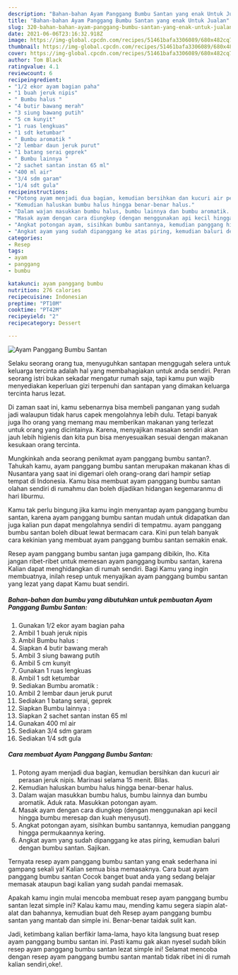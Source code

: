 ```yaml
---
description: "Bahan-bahan Ayam Panggang Bumbu Santan yang enak Untuk Jualan"
title: "Bahan-bahan Ayam Panggang Bumbu Santan yang enak Untuk Jualan"
slug: 320-bahan-bahan-ayam-panggang-bumbu-santan-yang-enak-untuk-jualan
date: 2021-06-06T23:16:32.918Z
image: https://img-global.cpcdn.com/recipes/51461bafa3306089/680x482cq70/ayam-panggang-bumbu-santan-foto-resep-utama.jpg
thumbnail: https://img-global.cpcdn.com/recipes/51461bafa3306089/680x482cq70/ayam-panggang-bumbu-santan-foto-resep-utama.jpg
cover: https://img-global.cpcdn.com/recipes/51461bafa3306089/680x482cq70/ayam-panggang-bumbu-santan-foto-resep-utama.jpg
author: Tom Black
ratingvalue: 4.1
reviewcount: 6
recipeingredient:
- "1/2 ekor ayam bagian paha"
- "1 buah jeruk nipis"
- " Bumbu halus "
- "4 butir bawang merah"
- "3 siung bawang putih"
- "5 cm kunyit"
- "1 ruas lengkuas"
- "1 sdt ketumbar"
- " Bumbu aromatik "
- "2 lembar daun jeruk purut"
- "1 batang serai geprek"
- " Bumbu lainnya "
- "2 sachet santan instan 65 ml"
- "400 ml air"
- "3/4 sdm garam"
- "1/4 sdt gula"
recipeinstructions:
- "Potong ayam menjadi dua bagian, kemudian bersihkan dan kucuri air perasan jeruk nipis. Marinasi selama 15 menit. Bilas."
- "Kemudian haluskan bumbu halus hingga benar-benar halus."
- "Dalam wajan masukkan bumbu halus, bumbu lainnya dan bumbu aromatik. Aduk rata. Masukkan potongan ayam."
- "Masak ayam dengan cara diungkep (dengan menggunakan api kecil hingga bumbu meresap dan kuah menyusut)."
- "Angkat potongan ayam, sisihkan bumbu santannya, kemudian panggang hingga permukaannya kering."
- "Angkat ayam yang sudah dipanggang ke atas piring, kemudian baluri dengan bumbu santan. Sajikan."
categories:
- Resep
tags:
- ayam
- panggang
- bumbu

katakunci: ayam panggang bumbu 
nutrition: 276 calories
recipecuisine: Indonesian
preptime: "PT10M"
cooktime: "PT42M"
recipeyield: "2"
recipecategory: Dessert

---
```



![Ayam Panggang Bumbu Santan](https://img-global.cpcdn.com/recipes/51461bafa3306089/680x482cq70/ayam-panggang-bumbu-santan-foto-resep-utama.jpg)

Selaku seorang orang tua, menyuguhkan santapan menggugah selera untuk keluarga tercinta adalah hal yang membahagiakan untuk anda sendiri. Peran seorang istri bukan sekadar mengatur rumah saja, tapi kamu pun wajib menyediakan keperluan gizi terpenuhi dan santapan yang dimakan keluarga tercinta harus lezat.

Di zaman  saat ini, kamu sebenarnya bisa membeli panganan yang sudah jadi walaupun tidak harus capek mengolahnya lebih dulu. Tetapi banyak juga lho orang yang memang mau memberikan makanan yang terlezat untuk orang yang dicintainya. Karena, menyajikan masakan sendiri akan jauh lebih higienis dan kita pun bisa menyesuaikan sesuai dengan makanan kesukaan orang tercinta. 



Mungkinkah anda seorang penikmat ayam panggang bumbu santan?. Tahukah kamu, ayam panggang bumbu santan merupakan makanan khas di Nusantara yang saat ini digemari oleh orang-orang dari hampir setiap tempat di Indonesia. Kamu bisa membuat ayam panggang bumbu santan olahan sendiri di rumahmu dan boleh dijadikan hidangan kegemaranmu di hari liburmu.

Kamu tak perlu bingung jika kamu ingin menyantap ayam panggang bumbu santan, karena ayam panggang bumbu santan mudah untuk didapatkan dan juga kalian pun dapat mengolahnya sendiri di tempatmu. ayam panggang bumbu santan boleh dibuat lewat bermacam cara. Kini pun telah banyak cara kekinian yang membuat ayam panggang bumbu santan semakin enak.

Resep ayam panggang bumbu santan juga gampang dibikin, lho. Kita jangan ribet-ribet untuk memesan ayam panggang bumbu santan, karena Kalian dapat menghidangkan di rumah sendiri. Bagi Kamu yang ingin membuatnya, inilah resep untuk menyajikan ayam panggang bumbu santan yang lezat yang dapat Kamu buat sendiri.

<!--inarticleads1-->

##### Bahan-bahan dan bumbu yang dibutuhkan untuk pembuatan Ayam Panggang Bumbu Santan:

1. Gunakan 1/2 ekor ayam bagian paha
1. Ambil 1 buah jeruk nipis
1. Ambil  Bumbu halus :
1. Siapkan 4 butir bawang merah
1. Ambil 3 siung bawang putih
1. Ambil 5 cm kunyit
1. Gunakan 1 ruas lengkuas
1. Ambil 1 sdt ketumbar
1. Sediakan  Bumbu aromatik :
1. Ambil 2 lembar daun jeruk purut
1. Sediakan 1 batang serai, geprek
1. Siapkan  Bumbu lainnya :
1. Siapkan 2 sachet santan instan 65 ml
1. Gunakan 400 ml air
1. Sediakan 3/4 sdm garam
1. Sediakan 1/4 sdt gula




<!--inarticleads2-->

##### Cara membuat Ayam Panggang Bumbu Santan:

1. Potong ayam menjadi dua bagian, kemudian bersihkan dan kucuri air perasan jeruk nipis. Marinasi selama 15 menit. Bilas.
1. Kemudian haluskan bumbu halus hingga benar-benar halus.
1. Dalam wajan masukkan bumbu halus, bumbu lainnya dan bumbu aromatik. Aduk rata. Masukkan potongan ayam.
1. Masak ayam dengan cara diungkep (dengan menggunakan api kecil hingga bumbu meresap dan kuah menyusut).
1. Angkat potongan ayam, sisihkan bumbu santannya, kemudian panggang hingga permukaannya kering.
1. Angkat ayam yang sudah dipanggang ke atas piring, kemudian baluri dengan bumbu santan. Sajikan.




Ternyata resep ayam panggang bumbu santan yang enak sederhana ini gampang sekali ya! Kalian semua bisa memasaknya. Cara buat ayam panggang bumbu santan Cocok banget buat anda yang sedang belajar memasak ataupun bagi kalian yang sudah pandai memasak.

Apakah kamu ingin mulai mencoba membuat resep ayam panggang bumbu santan lezat simple ini? Kalau kamu mau, mending kamu segera siapin alat-alat dan bahannya, kemudian buat deh Resep ayam panggang bumbu santan yang mantab dan simple ini. Benar-benar taidak sulit kan. 

Jadi, ketimbang kalian berfikir lama-lama, hayo kita langsung buat resep ayam panggang bumbu santan ini. Pasti kamu gak akan nyesel sudah bikin resep ayam panggang bumbu santan lezat simple ini! Selamat mencoba dengan resep ayam panggang bumbu santan mantab tidak ribet ini di rumah kalian sendiri,oke!.

